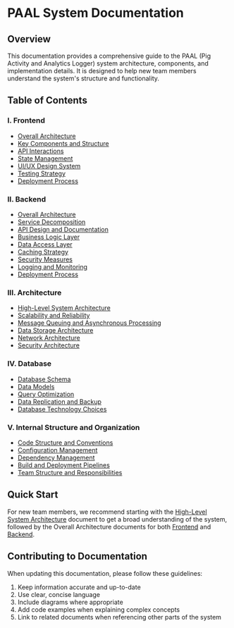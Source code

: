 # PAAL System Documentation

## Overview

This documentation provides a comprehensive guide to the PAAL (Pig Activity and Analytics Logger) system architecture, components, and implementation details. It is designed to help new team members understand the system's structure and functionality.

## Table of Contents

### I. Frontend
- [Overall Architecture](./frontend/overall-architecture.md)
- [Key Components and Structure](./frontend/key-components.md)
- [API Interactions](./frontend/api-interactions.md)
- [State Management](./frontend/state-management.md)
- [UI/UX Design System](./frontend/ui-ux-design-system.md)
- [Testing Strategy](./frontend/testing-strategy.md)
- [Deployment Process](./frontend/deployment-process.md)

### II. Backend
- [Overall Architecture](./backend/overall-architecture.md)
- [Service Decomposition](./backend/service-decomposition.md)
- [API Design and Documentation](./backend/api-design.md)
- [Business Logic Layer](./backend/business-logic.md)
- [Data Access Layer](./backend/data-access.md)
- [Caching Strategy](./backend/caching-strategy.md)
- [Security Measures](./backend/security-measures.md)
- [Logging and Monitoring](./backend/logging-monitoring.md)
- [Deployment Process](./backend/deployment-process.md)

### III. Architecture
- [High-Level System Architecture](./architecture/high-level-system.md)
- [Scalability and Reliability](./architecture/scalability-reliability.md)
- [Message Queuing and Asynchronous Processing](./architecture/message-queuing.md)
- [Data Storage Architecture](./architecture/data-storage.md)
- [Network Architecture](./architecture/network-architecture.md)
- [Security Architecture](./architecture/security-architecture.md)

### IV. Database
- [Database Schema](./database/database-schema.md)
- [Data Models](./database/data-models.md)
- [Query Optimization](./database/query-optimization.md)
- [Data Replication and Backup](./database/replication-backup.md)
- [Database Technology Choices](./database/technology-choices.md)

### V. Internal Structure and Organization
- [Code Structure and Conventions](./internal/code-structure.md)
- [Configuration Management](./internal/configuration-management.md)
- [Dependency Management](./internal/dependency-management.md)
- [Build and Deployment Pipelines](./internal/build-deployment.md)
- [Team Structure and Responsibilities](./internal/team-structure.md)

## Quick Start

For new team members, we recommend starting with the [High-Level System Architecture](./architecture/high-level-system.md) document to get a broad understanding of the system, followed by the Overall Architecture documents for both [Frontend](./frontend/overall-architecture.md) and [Backend](./backend/overall-architecture.md).

## Contributing to Documentation

When updating this documentation, please follow these guidelines:
1. Keep information accurate and up-to-date
2. Use clear, concise language
3. Include diagrams where appropriate
4. Add code examples when explaining complex concepts
5. Link to related documents when referencing other parts of the system
